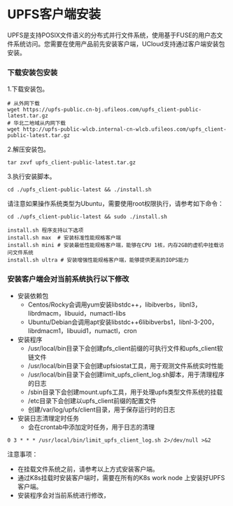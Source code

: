 # UPFS客户端安装


UPFS是支持POSIX文件语义的分布式并行文件系统，使用基于FUSE的用户态文件系统访问。您需要在使用产品前先安装客户端，UCloud支持通过客户端安装包安装。  

### 下载安装包安装

1.下载安装包。

```shell
# 从外网下载
wget https://upfs-public.cn-bj.ufileos.com/upfs_client-public-latest.tar.gz
# 华北二地域从内网下载
wget http://upfs-public-wlcb.internal-cn-wlcb.ufileos.com/upfs_client-public-latest.tar.gz 
```

2.解压安装包。

```shell
tar zxvf upfs_client-public-latest.tar.gz
```

3.执行安装脚本。

```shell
cd ./upfs_client-public-latest && ./install.sh
```

  请注意如果操作系统类型为Ubuntu，需要使用root权限执行，请参考如下命令：

```shell
cd ./upfs_client-public-latest && sudo ./install.sh
```

```shell
install.sh 程序支持以下选项
install.sh max  # 安装标准性能规格客户端
install.sh mini # 安装最低性能规格客户端，能够在CPU 1核，内存2GB的虚机中挂载访问文件系统
install.sh ultra # 安装增强性能规格客户端，能够提供更高的IOPS能力
```

### 安装客户端会对当前系统执行以下修改
* 安装依赖包
  - Centos/Rocky会调用yum安装libstdc++，libibverbs，libnl3，librdmacm，libuuid，numactl-libs  
  - Ubuntu/Debian会调用apt安装libstdc++6libibverbs1，libnl-3-200，librdmacm1，libuuid1，numactl，cron  
* 安装程序
  - /usr/local/bin目录下会创建pfs_client前缀的可执行文件和upfs_client软链文件  
  - /usr/local/bin目录下会创建upfsiostat工具，用于观测文件系统实时性能  
  - /usr/local/bin目录下会创建limit_upfs_client_log.sh脚本，用于清理程序的日志    
  - /sbin目录下会创建mount.upfs工具，用于处理upfs类型文件系统的挂载  
  - /etc目录下会创建以upfs_client前缀的配置文件  
  - 创建/var/log/upfs/client目录，用于保存运行时的日志  
* 安装日志清理定时任务
  - 会在crontab中添加定时任务，用于日志的清理  
```shell
0 3 * * * /usr/local/bin/limit_upfs_client_log.sh 2>/dev/null >&2
```

注意事项：
  - 在挂载文件系统之前，请参考以上方式安装客户端。 
  - 通过K8s挂载时安装客户端时，需要在所有的K8s work node 上安装好UPFS客户端。 
  - 安装程序会对当前系统进行修改，